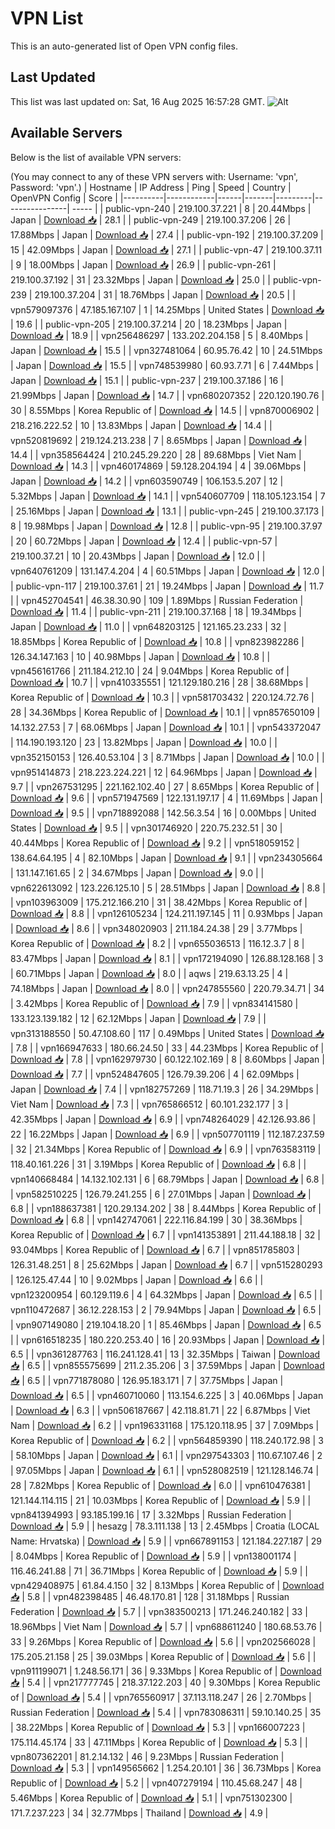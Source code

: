 # VPN List

This is an auto-generated list of Open VPN config files.

## Last Updated

This list was last updated on: Sat, 16 Aug 2025 16:57:28 GMT.
![Alt](https://repobeats.axiom.co/api/embed/186b98318ef1479477931607c1ad7d823f12451f.svg "Repobeats analytics image")

## Available Servers

Below is the list of available VPN servers:

(You may connect to any of these VPN servers with: Username: 'vpn', Password: 'vpn'.)
| Hostname | IP Address | Ping | Speed | Country | OpenVPN Config | Score |
|----------|------------|------|-------|---------|----------------| ----- |
| public-vpn-240 | 219.100.37.221 | 8 | 20.44Mbps | Japan | [Download 📥](./configs/server_0_JP.ovpn) | 28.1 |
| public-vpn-249 | 219.100.37.206 | 26 | 17.88Mbps | Japan | [Download 📥](./configs/server_1_JP.ovpn) | 27.4 |
| public-vpn-192 | 219.100.37.209 | 15 | 42.09Mbps | Japan | [Download 📥](./configs/server_2_JP.ovpn) | 27.1 |
| public-vpn-47 | 219.100.37.11 | 9 | 18.00Mbps | Japan | [Download 📥](./configs/server_3_JP.ovpn) | 26.9 |
| public-vpn-261 | 219.100.37.192 | 31 | 23.32Mbps | Japan | [Download 📥](./configs/server_4_JP.ovpn) | 25.0 |
| public-vpn-239 | 219.100.37.204 | 31 | 18.76Mbps | Japan | [Download 📥](./configs/server_5_JP.ovpn) | 20.5 |
| vpn579097376 | 47.185.167.107 | 1 | 14.25Mbps | United States | [Download 📥](./configs/server_6_US.ovpn) | 19.6 |
| public-vpn-205 | 219.100.37.214 | 20 | 18.23Mbps | Japan | [Download 📥](./configs/server_7_JP.ovpn) | 18.9 |
| vpn256486297 | 133.202.204.158 | 5 | 8.40Mbps | Japan | [Download 📥](./configs/server_8_JP.ovpn) | 15.5 |
| vpn327481064 | 60.95.76.42 | 10 | 24.51Mbps | Japan | [Download 📥](./configs/server_9_JP.ovpn) | 15.5 |
| vpn748539980 | 60.93.7.71 | 6 | 7.44Mbps | Japan | [Download 📥](./configs/server_10_JP.ovpn) | 15.1 |
| public-vpn-237 | 219.100.37.186 | 16 | 21.99Mbps | Japan | [Download 📥](./configs/server_11_JP.ovpn) | 14.7 |
| vpn680207352 | 220.120.190.76 | 30 | 8.55Mbps | Korea Republic of | [Download 📥](./configs/server_12_KR.ovpn) | 14.5 |
| vpn870006902 | 218.216.222.52 | 10 | 13.83Mbps | Japan | [Download 📥](./configs/server_13_JP.ovpn) | 14.4 |
| vpn520819692 | 219.124.213.238 | 7 | 8.65Mbps | Japan | [Download 📥](./configs/server_14_JP.ovpn) | 14.4 |
| vpn358564424 | 210.245.29.220 | 28 | 89.68Mbps | Viet Nam | [Download 📥](./configs/server_15_VN.ovpn) | 14.3 |
| vpn460174869 | 59.128.204.194 | 4 | 39.06Mbps | Japan | [Download 📥](./configs/server_16_JP.ovpn) | 14.2 |
| vpn603590749 | 106.153.5.207 | 12 | 5.32Mbps | Japan | [Download 📥](./configs/server_17_JP.ovpn) | 14.1 |
| vpn540607709 | 118.105.123.154 | 7 | 25.16Mbps | Japan | [Download 📥](./configs/server_18_JP.ovpn) | 13.1 |
| public-vpn-245 | 219.100.37.173 | 8 | 19.98Mbps | Japan | [Download 📥](./configs/server_19_JP.ovpn) | 12.8 |
| public-vpn-95 | 219.100.37.97 | 20 | 60.72Mbps | Japan | [Download 📥](./configs/server_20_JP.ovpn) | 12.4 |
| public-vpn-57 | 219.100.37.21 | 10 | 20.43Mbps | Japan | [Download 📥](./configs/server_21_JP.ovpn) | 12.0 |
| vpn640761209 | 131.147.4.204 | 4 | 60.51Mbps | Japan | [Download 📥](./configs/server_22_JP.ovpn) | 12.0 |
| public-vpn-117 | 219.100.37.61 | 21 | 19.24Mbps | Japan | [Download 📥](./configs/server_23_JP.ovpn) | 11.7 |
| vpn452704541 | 46.38.30.90 | 109 | 1.89Mbps | Russian Federation | [Download 📥](./configs/server_24_RU.ovpn) | 11.4 |
| public-vpn-211 | 219.100.37.168 | 18 | 19.34Mbps | Japan | [Download 📥](./configs/server_25_JP.ovpn) | 11.0 |
| vpn648203125 | 121.165.23.233 | 32 | 18.85Mbps | Korea Republic of | [Download 📥](./configs/server_26_KR.ovpn) | 10.8 |
| vpn823982286 | 126.34.147.163 | 10 | 40.98Mbps | Japan | [Download 📥](./configs/server_27_JP.ovpn) | 10.8 |
| vpn456161766 | 211.184.212.10 | 24 | 9.04Mbps | Korea Republic of | [Download 📥](./configs/server_28_KR.ovpn) | 10.7 |
| vpn410335551 | 121.129.180.216 | 28 | 38.68Mbps | Korea Republic of | [Download 📥](./configs/server_29_KR.ovpn) | 10.3 |
| vpn581703432 | 220.124.72.76 | 28 | 34.36Mbps | Korea Republic of | [Download 📥](./configs/server_30_KR.ovpn) | 10.1 |
| vpn857650109 | 14.132.27.53 | 7 | 68.06Mbps | Japan | [Download 📥](./configs/server_31_JP.ovpn) | 10.1 |
| vpn543372047 | 114.190.193.120 | 23 | 13.82Mbps | Japan | [Download 📥](./configs/server_32_JP.ovpn) | 10.0 |
| vpn352150153 | 126.40.53.104 | 3 | 8.71Mbps | Japan | [Download 📥](./configs/server_33_JP.ovpn) | 10.0 |
| vpn951414873 | 218.223.224.221 | 12 | 64.96Mbps | Japan | [Download 📥](./configs/server_34_JP.ovpn) | 9.7 |
| vpn267531295 | 221.162.102.40 | 27 | 8.65Mbps | Korea Republic of | [Download 📥](./configs/server_35_KR.ovpn) | 9.6 |
| vpn571947569 | 122.131.197.17 | 4 | 11.69Mbps | Japan | [Download 📥](./configs/server_36_JP.ovpn) | 9.5 |
| vpn718892088 | 142.56.3.54 | 16 | 0.00Mbps | United States | [Download 📥](./configs/server_37_US.ovpn) | 9.5 |
| vpn301746920 | 220.75.232.51 | 30 | 40.44Mbps | Korea Republic of | [Download 📥](./configs/server_38_KR.ovpn) | 9.2 |
| vpn518059152 | 138.64.64.195 | 4 | 82.10Mbps | Japan | [Download 📥](./configs/server_39_JP.ovpn) | 9.1 |
| vpn234305664 | 131.147.161.65 | 2 | 34.67Mbps | Japan | [Download 📥](./configs/server_40_JP.ovpn) | 9.0 |
| vpn622613092 | 123.226.125.10 | 5 | 28.51Mbps | Japan | [Download 📥](./configs/server_41_JP.ovpn) | 8.8 |
| vpn103963009 | 175.212.166.210 | 31 | 38.42Mbps | Korea Republic of | [Download 📥](./configs/server_42_KR.ovpn) | 8.8 |
| vpn126105234 | 124.211.197.145 | 11 | 0.93Mbps | Japan | [Download 📥](./configs/server_43_JP.ovpn) | 8.6 |
| vpn348020903 | 211.184.24.38 | 29 | 3.77Mbps | Korea Republic of | [Download 📥](./configs/server_44_KR.ovpn) | 8.2 |
| vpn655036513 | 116.12.3.7 | 8 | 83.47Mbps | Japan | [Download 📥](./configs/server_45_JP.ovpn) | 8.1 |
| vpn172194090 | 126.88.128.168 | 3 | 60.71Mbps | Japan | [Download 📥](./configs/server_46_JP.ovpn) | 8.0 |
| aqws | 219.63.13.25 | 4 | 74.18Mbps | Japan | [Download 📥](./configs/server_47_JP.ovpn) | 8.0 |
| vpn247855560 | 220.79.34.71 | 34 | 3.42Mbps | Korea Republic of | [Download 📥](./configs/server_48_KR.ovpn) | 7.9 |
| vpn834141580 | 133.123.139.182 | 12 | 62.12Mbps | Japan | [Download 📥](./configs/server_49_JP.ovpn) | 7.9 |
| vpn313188550 | 50.47.108.60 | 117 | 0.49Mbps | United States | [Download 📥](./configs/server_50_US.ovpn) | 7.8 |
| vpn166947633 | 180.66.24.50 | 33 | 44.23Mbps | Korea Republic of | [Download 📥](./configs/server_51_KR.ovpn) | 7.8 |
| vpn162979730 | 60.122.102.169 | 8 | 8.60Mbps | Japan | [Download 📥](./configs/server_52_JP.ovpn) | 7.7 |
| vpn524847605 | 126.79.39.206 | 4 | 62.09Mbps | Japan | [Download 📥](./configs/server_53_JP.ovpn) | 7.4 |
| vpn182757269 | 118.71.19.3 | 26 | 34.29Mbps | Viet Nam | [Download 📥](./configs/server_54_VN.ovpn) | 7.3 |
| vpn765866512 | 60.101.232.177 | 3 | 42.35Mbps | Japan | [Download 📥](./configs/server_55_JP.ovpn) | 6.9 |
| vpn748264029 | 42.126.93.86 | 22 | 16.22Mbps | Japan | [Download 📥](./configs/server_56_JP.ovpn) | 6.9 |
| vpn507701119 | 112.187.237.59 | 32 | 21.34Mbps | Korea Republic of | [Download 📥](./configs/server_57_KR.ovpn) | 6.9 |
| vpn763583119 | 118.40.161.226 | 31 | 3.19Mbps | Korea Republic of | [Download 📥](./configs/server_58_KR.ovpn) | 6.8 |
| vpn140668484 | 14.132.102.131 | 6 | 68.79Mbps | Japan | [Download 📥](./configs/server_59_JP.ovpn) | 6.8 |
| vpn582510225 | 126.79.241.255 | 6 | 27.01Mbps | Japan | [Download 📥](./configs/server_60_JP.ovpn) | 6.8 |
| vpn188637381 | 120.29.134.202 | 38 | 8.44Mbps | Korea Republic of | [Download 📥](./configs/server_61_KR.ovpn) | 6.8 |
| vpn142747061 | 222.116.84.199 | 30 | 38.36Mbps | Korea Republic of | [Download 📥](./configs/server_62_KR.ovpn) | 6.7 |
| vpn141353891 | 211.44.188.18 | 32 | 93.04Mbps | Korea Republic of | [Download 📥](./configs/server_63_KR.ovpn) | 6.7 |
| vpn851785803 | 126.31.48.251 | 8 | 25.62Mbps | Japan | [Download 📥](./configs/server_64_JP.ovpn) | 6.7 |
| vpn515280293 | 126.125.47.44 | 10 | 9.02Mbps | Japan | [Download 📥](./configs/server_65_JP.ovpn) | 6.6 |
| vpn123200954 | 60.129.119.6 | 4 | 64.32Mbps | Japan | [Download 📥](./configs/server_66_JP.ovpn) | 6.5 |
| vpn110472687 | 36.12.228.153 | 2 | 79.94Mbps | Japan | [Download 📥](./configs/server_67_JP.ovpn) | 6.5 |
| vpn907149080 | 219.104.18.20 | 1 | 85.46Mbps | Japan | [Download 📥](./configs/server_68_JP.ovpn) | 6.5 |
| vpn616518235 | 180.220.253.40 | 16 | 20.93Mbps | Japan | [Download 📥](./configs/server_69_JP.ovpn) | 6.5 |
| vpn361287763 | 116.241.128.41 | 13 | 32.35Mbps | Taiwan | [Download 📥](./configs/server_70_TW.ovpn) | 6.5 |
| vpn855575699 | 211.2.35.206 | 3 | 37.59Mbps | Japan | [Download 📥](./configs/server_71_JP.ovpn) | 6.5 |
| vpn771878080 | 126.95.183.171 | 7 | 37.75Mbps | Japan | [Download 📥](./configs/server_72_JP.ovpn) | 6.5 |
| vpn460710060 | 113.154.6.225 | 3 | 40.06Mbps | Japan | [Download 📥](./configs/server_73_JP.ovpn) | 6.3 |
| vpn506187667 | 42.118.81.71 | 22 | 6.87Mbps | Viet Nam | [Download 📥](./configs/server_74_VN.ovpn) | 6.2 |
| vpn196331168 | 175.120.118.95 | 37 | 7.09Mbps | Korea Republic of | [Download 📥](./configs/server_75_KR.ovpn) | 6.2 |
| vpn564859390 | 118.240.172.98 | 3 | 58.10Mbps | Japan | [Download 📥](./configs/server_76_JP.ovpn) | 6.1 |
| vpn297543303 | 110.67.107.46 | 2 | 97.05Mbps | Japan | [Download 📥](./configs/server_77_JP.ovpn) | 6.1 |
| vpn528082519 | 121.128.146.74 | 28 | 7.82Mbps | Korea Republic of | [Download 📥](./configs/server_78_KR.ovpn) | 6.0 |
| vpn610476381 | 121.144.114.115 | 21 | 10.03Mbps | Korea Republic of | [Download 📥](./configs/server_79_KR.ovpn) | 5.9 |
| vpn841394993 | 93.185.199.16 | 17 | 3.32Mbps | Russian Federation | [Download 📥](./configs/server_80_RU.ovpn) | 5.9 |
| hesazg | 78.3.111.138 | 13 | 2.45Mbps | Croatia (LOCAL Name: Hrvatska) | [Download 📥](./configs/server_81_HR.ovpn) | 5.9 |
| vpn667891153 | 121.184.227.187 | 29 | 8.04Mbps | Korea Republic of | [Download 📥](./configs/server_82_KR.ovpn) | 5.9 |
| vpn138001174 | 116.46.241.88 | 71 | 36.71Mbps | Korea Republic of | [Download 📥](./configs/server_83_KR.ovpn) | 5.9 |
| vpn429408975 | 61.84.4.150 | 32 | 8.13Mbps | Korea Republic of | [Download 📥](./configs/server_84_KR.ovpn) | 5.8 |
| vpn482398485 | 46.48.170.81 | 128 | 31.18Mbps | Russian Federation | [Download 📥](./configs/server_85_RU.ovpn) | 5.7 |
| vpn383500213 | 171.246.240.182 | 33 | 18.96Mbps | Viet Nam | [Download 📥](./configs/server_86_VN.ovpn) | 5.7 |
| vpn688611240 | 180.68.53.76 | 33 | 9.26Mbps | Korea Republic of | [Download 📥](./configs/server_87_KR.ovpn) | 5.6 |
| vpn202566028 | 175.205.21.158 | 25 | 39.03Mbps | Korea Republic of | [Download 📥](./configs/server_88_KR.ovpn) | 5.6 |
| vpn911199071 | 1.248.56.171 | 36 | 9.33Mbps | Korea Republic of | [Download 📥](./configs/server_89_KR.ovpn) | 5.4 |
| vpn217777745 | 218.37.122.203 | 40 | 9.30Mbps | Korea Republic of | [Download 📥](./configs/server_90_KR.ovpn) | 5.4 |
| vpn765560917 | 37.113.118.247 | 26 | 2.70Mbps | Russian Federation | [Download 📥](./configs/server_91_RU.ovpn) | 5.4 |
| vpn783086311 | 59.10.140.25 | 35 | 38.22Mbps | Korea Republic of | [Download 📥](./configs/server_92_KR.ovpn) | 5.3 |
| vpn166007223 | 175.114.45.174 | 33 | 47.11Mbps | Korea Republic of | [Download 📥](./configs/server_93_KR.ovpn) | 5.3 |
| vpn807362201 | 81.2.14.132 | 46 | 9.23Mbps | Russian Federation | [Download 📥](./configs/server_94_RU.ovpn) | 5.3 |
| vpn149565662 | 1.254.20.101 | 36 | 36.73Mbps | Korea Republic of | [Download 📥](./configs/server_95_KR.ovpn) | 5.2 |
| vpn407279194 | 110.45.68.247 | 48 | 5.46Mbps | Korea Republic of | [Download 📥](./configs/server_96_KR.ovpn) | 5.1 |
| vpn751302300 | 171.7.237.223 | 34 | 32.77Mbps | Thailand | [Download 📥](./configs/server_97_TH.ovpn) | 4.9 |
